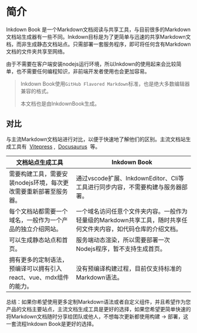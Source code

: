 # 简介

Inkdown Book 是一个Markdown文档阅读与共享工具，与目前很多的Markdown文档站生成器有一些不同。Inkdown目标是为了更简单与迅速的共享Markdown文档，而非生成静态文档站点。只需部署一套服务程序，即可将任何含有Markdown文档的文件夹共享至网络。

由于不需要在客户端安装nodejs运行环境，所以Inkdown的使用起来会比较简单，也不需要任何编程知识，非前端开发者使用也会更加容易。

> Inkdown Book使用`GitHub Flavored Markdown`标准，也是绝大多数编辑器兼容的格式。
> 
> 本文档也是由InkdownBook生成。

## 对比

与主流Markdown文档站进行对比，以便于快速地了解他们的区别。主流文档站生成工具有  [Vitepress](https://vitepress.dev/) ,  [Docusaurus](https://docusaurus.io/)  等。

| 文档站点生成工具                                                  | Inkdown Book                                                                                                   |
| ----------------------------------------------------------------- | -------------------------------------------------------------------------------------------------------------- |
| 需要构建工具，需要安装nodejs环境，每次更改需要重新部署至服务器。  | 通过vscode扩展、InkdownEditor、Cli等工具进行同步内容，不需要构建与服务器部署。                                 |
| 每个文档站都需要一个域名，一般作为一个产品的独立介绍网站。        | 一个域名访问任意个文件夹内容。一般作为轻量级的Markdown共享工具，随时共享任何文件夹内容，如代码仓库的介绍文档。 |
| 可以生成静态站点和首页。                                          | 服务端动态渲染，所以需要部署一次Nodejs程序，暂不支持生成首页。                                                 |
| 拥有更多的定制语法，预编译可以拥有引入react、vue、mdx组件的能力。 | 没有预编译构建过程，目前仅支持标准的Markdown语法。                                                             |



总结：如果你希望使用更多定制Markdown语法或者自定义组件，并且希望作为您产品的文档主要站点，主流文档生成工具是更好的选择，如果您希望更简单快速的将Markdown文档随时分享给团队或他人，不想每次更新都使用构建 -> 部署，这一套流程Inkdown Book是更好的选择。